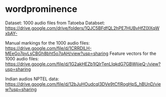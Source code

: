 # wordprominence
Dataset: 1000 audio files from Tatoeba Databset: https://drive.google.com/drive/folders/1QJC5BFdfQL2hPE7HUBvHfZ0IXqWxbAY-

Manual markings for the 1000 audio files: https://drive.google.com/file/d/1CRRDlLH-MEeGo7pvLsCBGh8bht5o7qAH/view?usp=sharing
Feature vectors for the 1000 audio files: https://drive.google.com/file/d/1G2akHEZb1lQIrTenLIqkdG7GBWIjieQ-/view?usp=sharing

Indian audios NPTEL data: https://drive.google.com/file/d/12bJuHOudcql3DVe9tCfIRogHpS_hBUnD/view?usp=sharing
